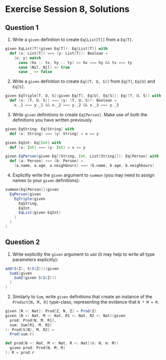 # Exercise Session 8, Solutions

## Question 1

1. Write a `given` definition to create `Eq[List[T]]` from a `Eq[T]`.

```scala
given EqList[T](given Eq[T]): Eq[List[T]] with
  def (x: List[T]) === (y: List[T]): Boolean =
    (x, y) match
      case (hx :: tx, hy :: ty) => hx === hy && tx === ty
      case (Nil, Nil) => true
      case _ => false
```

2. Write a `given` definition to create `Eq[(T, U, S)]` from `Eq[T]`, `Eq[U]` and `Eq[S]`.

```scala
given EqTriple[T, U, S](given Eq[T], Eq[U], Eq[S]): Eq[(T, U, S)] with
  def (x: (T, U, S)) === (y: (T, U, S)): Boolean =
    x._1 === y._1 && x._2 === y._2 && x._3 === y._3
```

3. Write `given` definitions to create `Eq[Person]`. Make use of both the definitions you have written previously.

```scala
given EqString: Eq[String] with
  def (x: String) === (y: String) = x == y

given EqInt: Eq[Int] with
  def (x: Int) === (y: Int) = x == y

given EqPerson(given Eq[(String, Int, List[String]]): Eq[Person] with
  def (a: Person) === (b: Person) =
    (a.name, a.age, a.neighbours) === (b.name, b.age, b.neighbours)
```

4. Explicitly write the `given` argument to `summon` (you may need to assign names to your `given` definitions):

```scala
summon[Eq[Person]](given
  EqPerson(given
    EqTriple(given
      EqString,
      EqInt,
      EqList(given EqInt)
    )
  )
)
```

## Question 2

1. Write explicitly the `given` argument to `add` (it may help to write all type parameters explicitly):

```scala
add(S(Z), S(S(Z)))(given
  SumS(given
    SumZ(given S(S(Z)))
  )
)
```

2. Similarly to `Sum`, write `given` definitions that create an instance of the
`Product[N, M, R]` type-class, representing the evidence that `N * M = R`.

```scala
given [N <: Nat]: Prod[Z, N, Z] = Prod(Z)
given [N <: Nat, M <: Nat, R1 <: Nat, R2 <: Nat](given
  prod: Prod[N, M, R1],
  sum: Sum[R1, M, R2]
): Prod[S[N], M, R2] =
  Prod(sum.r)

def prod[N <: Nat, M <: Nat, R <: Nat](n: N, m: M)(
  given prod: Prod[N, M, R]
): R = prod.r
```

